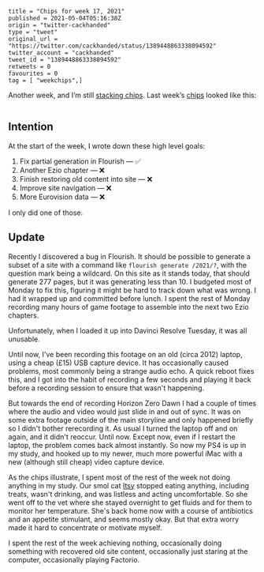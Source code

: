 ```
title = "Chips for week 17, 2021"
published = 2021-05-04T05:16:38Z
origin = "twitter-cackhanded"
type = "tweet"
original_url = "https://twitter.com/cackhanded/status/1389448863338094592"
twitter_account = "cackhanded"
tweet_id = "1389448863338094592"
retweets = 0
favourites = 0
tag = [ "weekchips",]
```

Another week, and I’m still [stacking chips][chips]. Last week’s
[chips][markers] looked like this:

[chips]: /2020/06/19/my-week-in-poker-chips
[markers]: /2020/08/22/my-weekchips-markers

<p class='image'><img src='http://mnf.m17s.net/2021/05/04/E0hQXmbXsAAsaI9.jpg' alt=''></p>

## Intention

At the start of the week, I wrote down these high level goals:

1. Fix partial generation in Flourish — ✅
1. Another Ezio chapter — ❌
1. Finish restoring old content into site — ❌
1. Improve site navigation — ❌
1. More Eurovision data — ❌

I only did one of those.


## Update

Recently I discovered a bug in Flourish. It should be possible to generate a
subset of a site with a command like `flourish generate /2021/?`, with the
question mark being a wildcard. On this site as it stands today, that should
generate 277 pages, but it was generating less than 10. I budgeted most of
Monday to fix this, figuring it might be hard to track down what was wrong. I
had it wrapped up and committed before lunch. I spent the rest of Monday
recording many hours of game footage to assemble into the next two Ezio
chapters.

Unfortunately, when I loaded it up into Davinci Resolve Tuesday, it was all
unusable.

Until now, I've been recording this footage on an old (circa 2012) laptop,
using a cheap (£15) USB capture device. It has occasionally caused problems,
most commonly being a strange audio echo. A quick reboot fixes this, and I got
into the habit of recording a few seconds and playing it back before a
recording session to ensure that wasn't happening.

But towards the end of recording Horizon Zero Dawn I had a couple of times
where the audio and video would just slide in and out of sync. It was on some
extra footage outside of the main storyline and only happened briefly so I
didn't bother rerecording it. As usual I turned the laptop off and on again,
and it didn't reoccur. Until now. Except now, even if I restart the laptop,
the problem comes back almost instantly. So now my PS4 is up in my study, and
hooked up to my newer, much more powerful iMac with a new (although still
cheap) video capture device.

As the chips illustrate, I spent most of the rest of the week not doing
anything in my study. Our smol cat [Itsy][itsy] stopped eating anything,
including treats, wasn't drinking, and was listless and acting uncomfortable.
So she went off to the vet where she stayed overnight to get fluids and for
them to monitor her temperature. She's back home now with a course of
antibiotics and an appetite stimulant, and seems mostly okay. But that extra
worry made it hard to concentrate or motivate myself.

I spent the rest of the week achieving nothing, occasionally doing something
with recovered old site content, occasionally just staring at the computer,
occasionally playing Factorio.


[itsy]: /tags/itsy/
